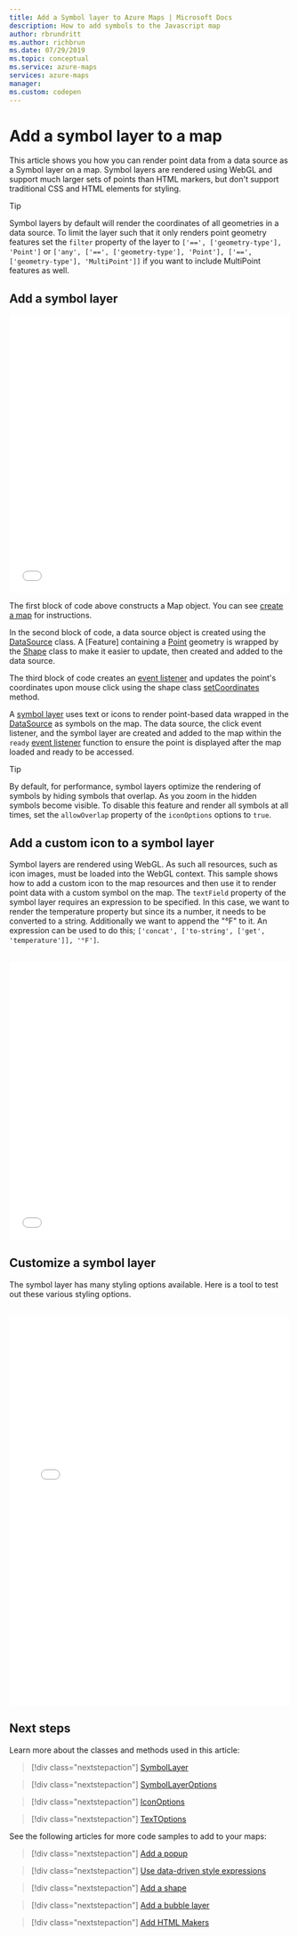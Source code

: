 ```yaml
---
title: Add a Symbol layer to Azure Maps | Microsoft Docs
description: How to add symbols to the Javascript map
author: rbrundritt
ms.author: richbrun
ms.date: 07/29/2019
ms.topic: conceptual
ms.service: azure-maps
services: azure-maps
manager: 
ms.custom: codepen
---
```


# Add a symbol layer to a map

This article shows you how you can render point data from a data source as a Symbol layer on a map. Symbol layers are rendered using WebGL and support much larger sets of points than HTML markers, but don't support traditional CSS and HTML elements for styling.  

> [!TIP]
> Symbol layers by default will render the coordinates of all geometries in a data source. To limit the layer such that it only renders point geometry features set the `filter` property of the layer to `['==', ['geometry-type'], 'Point']` or `['any', ['==', ['geometry-type'], 'Point'], ['==', ['geometry-type'], 'MultiPoint']]` if you want to include MultiPoint features as well.

## Add a symbol layer

<iframe height='500' scrolling='no' title='Switch pin location' src='//codepen.io/azuremaps/embed/ZqJjRP/?height=500&theme-id=0&default-tab=js,result&embed-version=2&editable=true' frameborder='no' allowtransparency='true' allowfullscreen='true' style='width: 100%;'>See the Pen <a href='https://codepen.io/azuremaps/pen/ZqJjRP/'>Switch pin location</a> by Azure Maps (<a href='https://codepen.io/azuremaps'>@azuremaps</a>) on <a href='https://codepen.io'>CodePen</a>.
</iframe>

The first block of code above constructs a Map object. You can see [create a map](./map-create.md) for instructions.

In the second block of code, a data source object is created using the [DataSource](https://docs.microsoft.com/javascript/api/azure-maps-control/atlas.source.datasource?view=azure-iot-typescript-latest) class. A [Feature] containing a [Point](https://docs.microsoft.com/javascript/api/azure-maps-control/atlas.data.point?view=azure-iot-typescript-latest) geometry is wrapped by the [Shape](https://docs.microsoft.com/javascript/api/azure-maps-control/atlas.shape?view=azure-iot-typescript-latest) class to make it easier to update, then created and added to the data source.

The third block of code creates an [event listener](https://docs.microsoft.com/javascript/api/azure-maps-control/atlas.map?view=azure-iot-typescript-latest#events) and updates the point's coordinates upon mouse click using the shape class [setCoordinates](https://docs.microsoft.com/javascript/api/azure-maps-control/atlas.shape?view=azure-iot-typescript-latest) method.

A [symbol layer](https://docs.microsoft.com/javascript/api/azure-maps-control/atlas.layer.symbollayer?view=azure-iot-typescript-latest) uses text or icons to render point-based data wrapped in the [DataSource](https://docs.microsoft.com/javascript/api/azure-maps-control/atlas.source.datasource?view=azure-iot-typescript-latest) as symbols on the map.  The data source, the click event listener, and the symbol layer are created and added to the map within the `ready` [event listener](https://docs.microsoft.com/javascript/api/azure-maps-control/atlas.map?view=azure-iot-typescript-latest#events) function to ensure the point is displayed after the map loaded and ready to be accessed.

> [!TIP]
> By default, for performance, symbol layers optimize the rendering of symbols by hiding symbols that overlap. As you zoom in the hidden symbols become visible. To disable this feature and render all symbols at all times, set the `allowOverlap` property of the `iconOptions` options to `true`.

## Add a custom icon to a symbol layer

Symbol layers are rendered using WebGL. As such all resources, such as icon images, must be loaded into the WebGL context. This sample shows how to add a custom icon to the map resources and then use it to render point data with a custom symbol on the map. The `textField` property of the symbol layer requires an expression to be specified. In this case, we want to render the temperature property but since its a number, it needs to be converted to a string. Additionally we want to append the "°F" to it. An expression can be used to do this; `['concat', ['to-string', ['get', 'temperature']], '°F']`. 

<br/>

<iframe height='500' scrolling='no' title='Custom Symbol Image Icon' src='//codepen.io/azuremaps/embed/WYWRWZ/?height=500&theme-id=0&default-tab=js,result&embed-version=2&editable=true' frameborder='no' allowtransparency='true' allowfullscreen='true' style='width: 100%;'>See the Pen <a href='https://codepen.io/azuremaps/pen/WYWRWZ/'>Custom Symbol Image Icon</a> by Azure Maps (<a href='https://codepen.io/azuremaps'>@azuremaps</a>) on <a href='https://codepen.io'>CodePen</a>.
</iframe>

## Customize a symbol layer 

The symbol layer has many styling options available. Here is a tool to test out these various styling options.

<br/>

<iframe height='700' scrolling='no' title='Symbol Layer Options' src='//codepen.io/azuremaps/embed/PxVXje/?height=700&theme-id=0&default-tab=result' frameborder='no' allowtransparency='true' allowfullscreen='true' style='width: 100%;'>See the Pen <a href='https://codepen.io/azuremaps/pen/PxVXje/'>Symbol Layer Options</a> by Azure Maps (<a href='https://codepen.io/azuremaps'>@azuremaps</a>) on <a href='https://codepen.io'>CodePen</a>.
</iframe>

## Next steps

Learn more about the classes and methods used in this article:

> [!div class="nextstepaction"]
> [SymbolLayer](https://docs.microsoft.com/javascript/api/azure-maps-control/atlas.layer.symbollayer?view=azure-iot-typescript-latest)

> [!div class="nextstepaction"]
> [SymbolLayerOptions](https://docs.microsoft.com/javascript/api/azure-maps-control/atlas.symbollayeroptions?view=azure-iot-typescript-latest)

> [!div class="nextstepaction"]
> [IconOptions](https://docs.microsoft.com/javascript/api/azure-maps-control/atlas.iconoptions?view=azure-iot-typescript-latest)

> [!div class="nextstepaction"]
> [TexTOptions](https://docs.microsoft.com/javascript/api/azure-maps-control/atlas.textoptions?view=azure-iot-typescript-latest)

See the following articles for more code samples to add to your maps:

> [!div class="nextstepaction"]
> [Add a popup](map-add-popup.md)

> [!div class="nextstepaction"]
> [Use data-driven style expressions](data-driven-style-expressions-web-sdk.md)

> [!div class="nextstepaction"]
> [Add a shape](map-add-shape.md)

> [!div class="nextstepaction"]
> [Add a bubble layer](map-add-bubble-layer.md)

> [!div class="nextstepaction"]
> [Add HTML Makers](map-add-bubble-layer.md)
